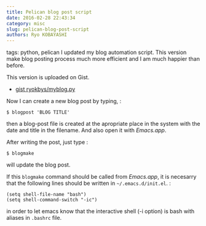 ```yaml
---
title: Pelican blog post script
date: 2016-02-28 22:43:34
category: misc
slug: pelican-blog-post-script
authors: Ryo KOBAYASHI
---
```


tags: python, pelican
I updated my blog automation script. This version make blog posting
process much more efficient and I am much happier than before.

This version is uploaded on Gist.

-   [gist
    ryokbys/myblog.py](https://gist.github.com/ryokbys/d4f343cdbb2f5d33c305)

Now I can create a new blog post by typing, :

    $ blogpost 'BLOG TITLE'

then a blog-post file is created at the apropriate place in the system
with the date and title in the filename. And also open it with
*Emacs.app*.

After writing the post, just type :

    $ blogmake

will update the blog post.

If this `blogmake` command should be called from *Emacs.app*, it is
necesarry that the following lines should be written in
`~/.emacs.d/init.el`. :

    (setq shell-file-name "bash")
    (setq shell-command-switch "-ic")

in order to let emacs know that the interactive shell (-i option) is
bash with aliases in `.bashrc` file.
